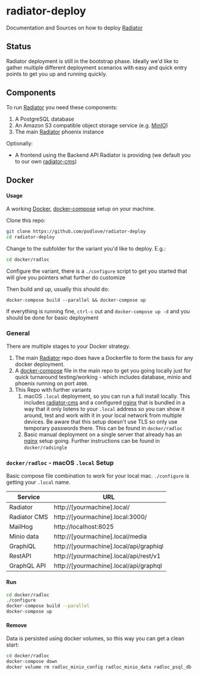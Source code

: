 # radiator-deploy
Documentation and Sources on how to deploy [Radiator]

## Status
Radiator deployment is still in the bootstrap phase. Ideally we'd like to gather multiple different deployment scenarios with easy and quick entry points to get you up and running quickly.

## Components

To run [Radiator] you need these components:

1. A PostgreSQL database
2. An Amazon S3 compatible object storage service (e.g. [MinIO])
3. The main [Radiator] phoenix instance

Optionally:

* A frontend using the Backend API Radiator is providing (we default you to our own [radiator-cms])

## Docker

#### Usage

A working [Docker], [docker-compose] setup on your machine.

Clone this repo:

```sh
git clone https://github.com/podlove/radiator-deploy
cd radiator-deploy
```

Change to the subfolder for the variant you'd like to deploy. E.g.:

```sh
cd docker/radloc
```

Configure the variant, there is a `./configure` script to get you started that will give you pointers what further do customize

Then build and up, usually this should do:
```
docker-compose build --parallel && docker-compose up
```

If everything is running fine, `ctrl-c` out and `docker-compose up -d` and you should be done for basic deployment

### General

There are multiple stages to your Docker strategy.

1. The main [Radiator] repo does have a Dockerfile to form the basis for any docker deployment. 
2. A [docker-compose] file in the main repo to get you going locally just for quick turnaround testing/working - which includes database, minio and phoenix running on port `4000`.
3. This Repo with further variants
   1. macOS `.local` deployment, so you can run a full install locally. This includes [radiator-cms] and a configured [nginx] that is bundled in a way that it only listens to your `.local` address so you can show it around, test and work with it in your local network from multiple devices. Be aware that this setup doesn't use TLS so only use temporary passwords there. This can be found in `docker/radloc`
   2. Basic manual deployment on a single server that already has an [nginx] setup going. Further instructions can be found in `docker/radsingle`


### `docker/radloc` - macOS `.local` Setup

Basic compose file combination to work for your local mac. `./configure` is getting your `.local` name.

| Service      | URL                                     |
| ------------ | --------------------------------------- |
| Radiator     | http://[yourmachine].local/             |
| Radiator CMS | http://[yourmachine].local:3000/        |
| MailHog      | http://localhost:8025                   |
| Minio data   | http://[yourmachine].local/media        |
| GraphiQL     | http://[yourmachine].local/api/graphiql |
| RestAPI      | http://[yourmachine].local/api/rest/v1  |
| GraphQL API  | http://[yourmachine].local/api/graphql  |

#### Run

```bash
cd docker/radloc
./configure
docker-compose build --parallel
docker-compose up
```

#### Remove

Data is persisted using docker volumes, so this way you can get a clean start:

```bash
cd docker/radloc
docker-compose down
docker volume rm radloc_minio_config radloc_minio_data radloc_psql_db
```



[Radiator]: https://github.com/podlove/radiator
[docker-compose]: https://docs.docker.com/compose/
[Dockerfile]: https://docs.docker.com/engine/reference/builder/
[Docker]: https://www.docker.com
[MinIO]: https://min.io
[radiator-cms]: https://github.com/podlove/radiator-cms
[nginx]: https://www.nginx.com
